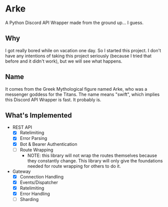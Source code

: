 # Arke

A Python Discord API Wrapper made from the ground up... I guess.

## Why

I got really bored while on vacation one day. So I started this project. 
I don't have any intentions of taking this project seriously (because I tried that before and it didn't work), 
but we will see what happens.

## Name

It comes from the Greek Mythological figure named Arke, who was a messenger goddess for the Titans. 
The name means "swift", which implies this Discord API Wrapper is fast. It probably is.

## What's Implemented

- REST API
    - [x] Ratelimiting
    - [x] Error Parsing
    - [x] Bot & Bearer Authentication
    - [ ] Route Wrapping
        - NOTE: this library will not wrap the routes themselves because they constantly change.
          This library will only give the foundations needed for route wrapping for others to do it.
- Gateway
    - [x] Connection Handling
    - [x] Events/Dispatcher
    - [x] Ratelimiting
    - [x] Error Handling
    - [ ] Sharding
